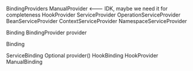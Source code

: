BindingProviders
   ManualProvider <--- IDK, maybe we need it for completeness
   HookProvider
   ServiceProvider
     OperationServiceProvider
     BeanServiceProvider
     ContextServiceProvider
     NamespaceServiceProvider

Binding
  BindingProvider provider 

Binding 
  
  ServiceBinding
     Optional<ServiceProvider> provider()
  HookBinding
    HookProvider
  ManualBinding